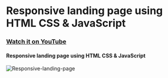 # Responsive landing page using HTML CSS & JavaScript

### [Watch it on YouTube](https://youtu.be/RdCJmh_Hi5k)

#### Responsive landing page using HTML CSS & JavaScript

![Responsive-landing-page](https://user-images.githubusercontent.com/57999016/136793287-eebafb08-e294-489c-a597-0dbd1d0649cb.png)




